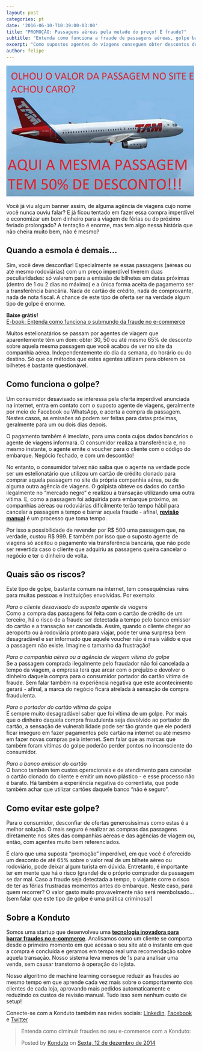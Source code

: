 ```yaml
---
layout: post
categories: pt
date: '2016-06-10-T10:39:00-03:00'
title: "PROMOÇÃO: Passagens aéreas pela metade do preço! É fraude?"
subtitle: "Entenda como funciona a fraude de passagens aéreas, golpe bastante comum no e-commerce atualmente"
excerpt: "Como supostos agentes de viagens conseguem obter descontos de até 65% sobre o valor de uma passagem?"
author: felipe
---
```


![banner-aereo](/images/160613-banner-aereo.png)

Você já viu algum banner assim, de alguma agência de viagens cujo nome você nunca ouviu falar? E já ficou tentado em fazer essa compra imperdível e economizar um bom dinheiro para a viagem de férias ou do próximo feriado prolongado?  A tentação é enorme, mas tem algo nessa história que não cheira muito bem, não é mesmo? 

## Quando a esmola é demais… 

Sim, você deve desconfiar! Especialmente se essas passagens (aéreas ou até mesmo rodoviárias) com um preço imperdível tiverem duas peculiaridades: só valerem para a emissão de bilhetes em datas próximas (dentro de 1 ou 2 dias no máximo) e a única forma aceita de pagamento ser a transferência bancária. Nada de cartão de crédito, nada de comprovante, nada de nota fiscal. A chance de este tipo de oferta ser na verdade algum tipo de golpe é enorme. 

**Baixe grátis!**   
[E-book: Entenda como funciona o submundo da fraude no e-commerce](http://ebooks.konduto.com/submundo-da-fraude?utm_source=konduto&utm_medium=blog&utm_campaign=conteudo-fraude-aereo)

Muitos estelionatários se passam por agentes de viagem que aparentemente têm um dom: obter 30, 50 ou até mesmo 65% de desconto sobre aquela mesma passagem que você acabou de ver no site da companhia aérea. Independentemente do dia da semana, do horário ou do destino. Só que os métodos que estes agentes utilizam para obterem os bilhetes é bastante questionável.

## Como funciona o golpe? 

Um consumidor desavisado se interessa pela oferta imperdível anunciada na internet, entra em contato com o suposto agente de viagens, geralmente por meio de Facebook ou WhatsApp, e acerta a compra da passagem. Nestes casos, as emissões só podem ser feitas para datas próximas, geralmente para um ou dois dias depois. 

O pagamento também é imediato, para uma conta cujos dados bancários o agente de viagens informará. O consumidor realiza a transferência e, no mesmo instante, o agente emite o voucher para o cliente com o código do embarque. Negócio fechado, e com um descontão! 

No entanto, o consumidor talvez não saiba que o agente na verdade pode ser um estelionatário que utilizou um cartão de crédito clonado para comprar aquela passagem no site da própria companhia aérea, ou de alguma outra agência de viagens. O golpista obteve os dados do cartão ilegalmente no “mercado negro” e realizou a transação utilizando uma outra vítima. E, como a passagem foi adquirida para embarque próximo, as companhias aéreas ou rodoviárias dificilmente terão tempo hábil para cancelar a passagem a tempo e barrar aquela fraude - afinal, **[revisão manual](xxxxx)** é um processo que toma tempo. 

Por isso a possibilidade de revender por R$ 500 uma passagem que, na verdade, custou R$ 999. E também por isso que o suposto agente de viagens só aceitou o pagamento via transferência bancária, que não pode ser revertida caso o cliente que adquiriu as passagens queira cancelar o negócio e ter o dinheiro de volta. 

## Quais são os riscos?

Este tipo de golpe, bastante comum na internet, tem consequências ruins para muitas pessoas e instituições envolvidas. Por exemplo: 

*Para o cliente desavisado do suposto agente de viagens*  
Como a compra das passagens foi feita com o cartão de crédito de um terceiro, há o risco de a fraude ser detectada a tempo pelo banco emissor do cartão e a transação ser cancelada. Assim, quando o cliente chegar ao aeroporto ou à rodoviária pronto para viajar, pode ter uma surpresa bem desagradável e ser informado que aquele voucher não é mais válido e que a passagem não existe. Imagine o tamanho da frustração!

*Para a companhia aérea ou a agência de viagem vítima do golpe*  
Se a passagem comprada ilegalmente pelo fraudador não foi cancelada a tempo da viagem, a empresa terá que arcar com o prejuízo e devolver o dinheiro daquela compra para o consumidor portador do cartão vítima de fraude. Sem falar também na experiência negativa que este acontecimento gerará - afinal, a marca do negócio ficará atrelada à sensação de compra fraudulenta. 

*Para o portador do cartão vítima do golpe*  
É sempre muito desagradável saber que foi vítima de um golpe. Por mais que o dinheiro daquela compra fraudulenta seja devolvido ao portador do cartão, a sensação de vulnerabilidade pode ser tão grande que ele poderá ficar inseguro em fazer pagamentos pelo cartão na internet ou até mesmo em fazer novas compras pela internet. Sem falar que as marcas que também foram vítimas do golpe poderão perder pontos no inconsciente do consumidor. 

*Para o banco emissor do cartão*  
O banco também tem custos operacionais e de atendimento para cancelar o cartão clonado do cliente e emitir um novo plástico - e esse processo não é barato. Há também a experiência negativa do correntista, que pode também achar que utilizar cartões daquele banco “não é seguro”. 

## Como evitar este golpe?

Para o consumidor, desconfiar de ofertas generosíssimas como estas é a melhor solução. O mais seguro é realizar as compras das passagens diretamente nos sites das companhias aéreas e das agências de viagem ou, então, com agentes muito bem referenciados. 

É claro que uma suposta “promoção” imperdível, em que você é oferecido um desconto de até 65% sobre o valor real de um bilhete aéreo ou rodoviário, pode deixar algum turista em dúvida. Entretanto, é importante ter em mente que há o risco (grande) de o próprio comprador da passagem se dar mal. Caso a fraude seja detectada a tempo, o viajante corre o risco de ter as férias frustradas momentos antes do embarque. Neste caso, para quem recorrer? O valor gasto muito provavelmente não será reembolsado… (sem falar que este tipo de golpe é uma prática criminosa!)

## Sobre a Konduto

Somos uma startup que desenvolveu uma **[tecnologia inovadora para barrar fraudes no e-commerce](http://konduto.com/?utm_source=konduto&utm_medium=blog&utm_campaign=conteudo)**. Analisamos como um cliente se comporta desde o primeiro momento em que acessa o seu site até o instante em que a compra é concluída e geramos em tempo real uma recomendação sobre aquela transação. Nosso sistema leva menos de 1s para analisar uma venda, sem causar transtorno à operação do lojista.

Nosso algoritmo de machine learning consegue reduzir as fraudes ao mesmo tempo em que aprende cada vez mais sobre o comportamento dos clientes de cada loja, aprovando mais pedidos automaticamente e reduzindo os custos de revisão manual. Tudo isso sem nenhum custo de setup! 

Conecte-se com a Konduto também nas redes sociais: [Linkedin](https://www.linkedin.com/company/konduto), [Facebook](https://www.facebook.com/konduto) e [Twitter](https://twitter.com/KondutoBR)  

<div id="fb-root"></div><script>(function(d, s, id) {  var js, fjs = d.getElementsByTagName(s)[0];  if (d.getElementById(id)) return;  js = d.createElement(s); js.id = id;  js.src = "//connect.facebook.net/pt_BR/sdk.js#xfbml=1&version=v2.3";  fjs.parentNode.insertBefore(js, fjs);}(document, 'script', 'facebook-jssdk'));</script><div class="fb-post" data-href="https://www.facebook.com/konduto/videos/613187352119217/" data-width="650"><div class="fb-xfbml-parse-ignore"><blockquote cite="https://www.facebook.com/konduto/videos/613187352119217/"><p>Entenda como diminuir fraudes no seu e-commerce com a Konduto:</p>Posted by <a href="https://www.facebook.com/konduto/">Konduto</a> on&nbsp;<a href="https://www.facebook.com/konduto/videos/613187352119217/">Sexta, 12 de dezembro de 2014</a></blockquote></div></div>

